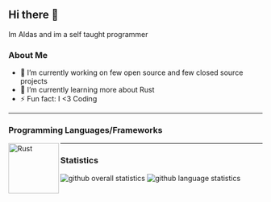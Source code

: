 ## Hi there 👋
Im Aldas and im a self taught programmer 

### About Me
- 🔭 I’m currently working on few open source and few closed source projects
- 🌱 I’m currently learning more about Rust
- ⚡ Fun fact: I <3 Coding
---

### Programming Languages/Frameworks
<img align="left" alt="Rust" width="100px" src="https://raw.githubusercontent.com/faith/faith/master/images/rust.png" />

---

### Statistics
![github overall statistics](https://github-readme-stats.vercel.app/api?username=faith&show_icons=true&theme=tokyonight)
![github language statistics](https://github-readme-stats.vercel.app/api/top-langs/?username=faith&show_icons=true&layout=compact&theme=tokyonight)
